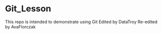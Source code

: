 # Git_Lesson
This repo is intended to demonstrate using Git
Edited by DataTroy
Re-edited by AvaFlorczak
